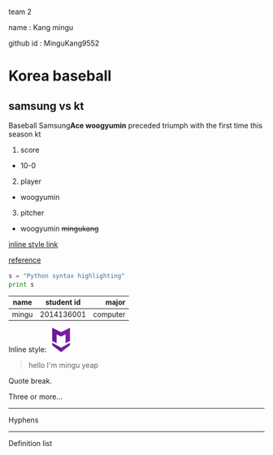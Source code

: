 team 2

name : Kang mingu 

github id : MinguKang9552

# Korea baseball 
## samsung vs kt

Baseball Samsung**Ace woogyumin** preceded triumph with the first time this season kt

1. score
* 10-0
2. player
* woogyumin
3. pitcher
+ woogyumin
~~mingukang~~

[inline style  link](https://www.naver.com)

[reference][A]

[A]: https://www.naver.com


```python
s = "Python syntax highlighting"
print s
``` 

| name | student id | major  |
|------|:----------:|-------:|
|mingu |2014136001  |computer|

Inline style: 
![test](https://github.com/adam-p/markdown-here/raw/master/src/common/images/icon48.png "Logo Title Text 1")


> hello I'm mingu yeap

Quote break.

Three or more...

---

Hyphens

***

<dl>
<dt>Definition list</dt>




